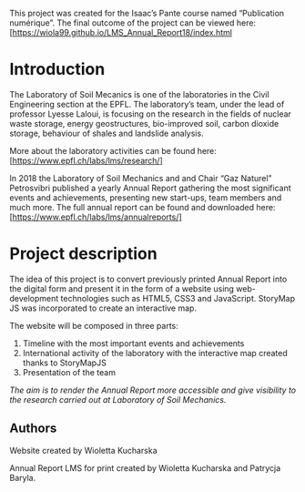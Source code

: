 
This project was created for the Isaac’s Pante course named “Publication numérique”. 
The final outcome of the project can be viewed here: [https://wiola99.github.io/LMS_Annual_Report18/index.html
# Introduction

The Laboratory of Soil Mecanics is one of the laboratories in the Civil Engineering section at the EPFL. The laboratory’s team, under the lead of professor Lyesse Laloui, is focusing on the research in the fields of nuclear waste storage, energy geostructures, bio-improved soil, carbon dioxide storage, behaviour of shales and landslide analysis. 

More about the laboratory activities can be found here: [https://www.epfl.ch/labs/lms/research/]

In 2018 the Laboratory of Soil Mechanics and and Chair “Gaz Naturel” Petrosvibri published a yearly Annual Report gathering the most significant events and achievements, presenting new start-ups, team members and much more. 
The full annual report can be found and downloaded here: [https://www.epfl.ch/labs/lms/annualreports/]

# Project description

The idea of this project is to convert previously printed Annual Report into the digital form and present it in the form of a website using web-development technologies such as HTML5, CSS3 and JavaScript. StoryMap JS was incorporated to create an interactive map. 

The website will be composed in three parts: 
1.	Timeline with the most important events and achievements
2.	International activity of the laboratory with the interactive map created thanks to StoryMapJS
3.	Presentation of the team 

_The aim is to render the Annual Report more accessible and give visibility to the research carried out at Laboratory of Soil Mechanics._





## Authors

Website created by Wioletta Kucharska

Annual Report LMS for print created by Wioletta Kucharska and Patrycja Baryla. 
